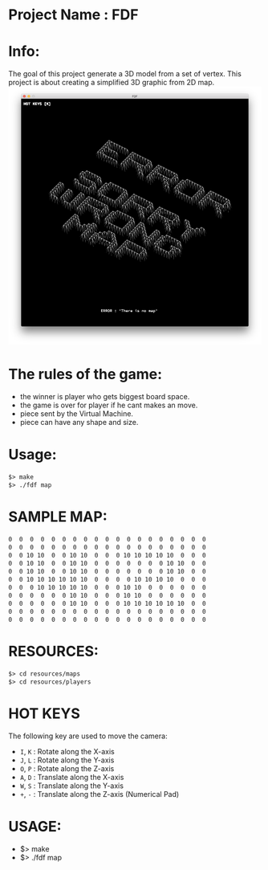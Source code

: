 # Project Name : FDF

# Info:
The goal of this project generate a 3D model from a set of vertex.
This project is about creating a simplified 3D graphic from 2D map.
![FDF](/fdf.png?raw=true "FDF PICTURE")

# The rules of the game:
 - the winner is player who gets biggest board space.
 - the game is over for player if he cant makes an move.
 - piece sent by the Virtual Machine.
 - piece can have any shape and size.

# Usage:
```
$> make
$> ./fdf map
```

# SAMPLE MAP:
```
0  0  0  0  0  0  0  0  0  0  0  0  0  0  0  0  0  0  0
0  0  0  0  0  0  0  0  0  0  0  0  0  0  0  0  0  0  0
0  0 10 10  0  0 10 10  0  0  0 10 10 10 10 10  0  0  0
0  0 10 10  0  0 10 10  0  0  0  0  0  0  0 10 10  0  0
0  0 10 10  0  0 10 10  0  0  0  0  0  0  0 10 10  0  0
0  0 10 10 10 10 10 10  0  0  0  0 10 10 10 10  0  0  0
0  0  0 10 10 10 10 10  0  0  0 10 10  0  0  0  0  0  0
0  0  0  0  0  0 10 10  0  0  0 10 10  0  0  0  0  0  0
0  0  0  0  0  0 10 10  0  0  0 10 10 10 10 10 10  0  0
0  0  0  0  0  0  0  0  0  0  0  0  0  0  0  0  0  0  0
0  0  0  0  0  0  0  0  0  0  0  0  0  0  0  0  0  0  0
```

# RESOURCES:
```
$> cd resources/maps
$> cd resources/players
```

# HOT KEYS
The following key are used to move the camera:
  * `I`, `K` : Rotate along the X-axis
  * `J`, `L` : Rotate along the Y-axis
  * `O`, `P` : Rotate along the Z-axis
  * `A`, `D` : Translate along the X-axis
  * `W`, `S` : Translate along the Y-axis
  * `+`, `-` : Translate along the Z-axis (Numerical Pad)

# USAGE:
  - $> make
  - $> ./fdf map
